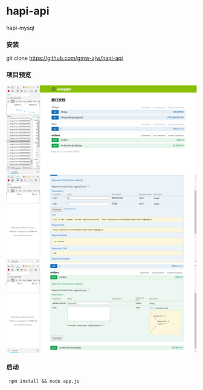 # hapi-api
hapi-mysql

### 安装
git clone https://github.com/gmw-zjw/hapi-api

### 项目预览

![](/asstes/1.png)
![](/asstes/2.png)
![](/asstes/3.png)

### 启动
```
 npm install && node app.js
```